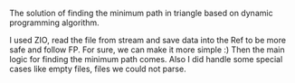 The solution of finding the minimum path in triangle based on dynamic programming algorithm.

I used ZIO, read the file from stream and save data into the Ref to be more safe and follow FP. 
For sure, we can make it more simple :)
Then the main logic for finding the minimum path comes.
Also I did handle some special cases like empty files, files we could not parse.
